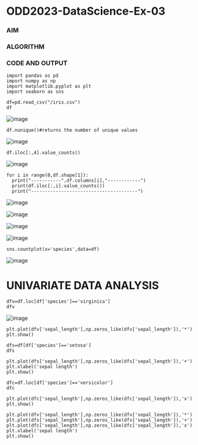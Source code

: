 # ODD2023-DataScience-Ex-03
### AIM

### ALGORITHM

### CODE AND OUTPUT
```
import pandas as pd
import numpy as np
import matplotlib.pyplot as plt
import seaborn as sns
```
```
df=pd.read_csv("/iris.csv")
df
```
![image](https://github.com/Pranav-AJ/ODD2023-DataScience-Ex-03/assets/118904526/0fe65207-2db4-400c-9fdc-4b3556aa8181)

```
df.nunique()#returns the number of unique values
```
![image](https://github.com/Pranav-AJ/ODD2023-DataScience-Ex-03/assets/118904526/c45ae394-135a-4f07-be51-da2c8ea52300)

```
df.iloc[:,4].value_counts()
```
![image](https://github.com/Pranav-AJ/ODD2023-DataScience-Ex-03/assets/118904526/d658eef2-404f-4d84-939e-a5d5e5eb7f66)

```
for i in range(0,df.shape[1]):
  print("-----------",df.columns[i],"------------")
  print(df.iloc[:,i].value_counts())
  print("---------------------------------------")
```

![image](https://github.com/Pranav-AJ/ODD2023-DataScience-Ex-03/assets/118904526/04dc02fe-44fd-468b-a3b9-af9c25aa0988)

![image](https://github.com/Pranav-AJ/ODD2023-DataScience-Ex-03/assets/118904526/37d2358d-fa77-4212-8e51-ba4aa4b5e8bd)

![image](https://github.com/Pranav-AJ/ODD2023-DataScience-Ex-03/assets/118904526/205f0ac7-faa2-48f4-9a44-bedd79085339)

![image](https://github.com/Pranav-AJ/ODD2023-DataScience-Ex-03/assets/118904526/481a483b-4aba-4dd8-9d16-d3df865dbc69)

```
sns.countplot(x='species',data=df)
```
![image](https://github.com/Pranav-AJ/ODD2023-DataScience-Ex-03/assets/118904526/52ee5e48-9acf-4a40-955d-12819d0d0071)

# **UNIVARIATE DATA ANALYSIS**
```
dfv=df.loc[df['species']=='virginica']
dfv
```
![image](https://github.com/Pranav-AJ/ODD2023-DataScience-Ex-03/assets/118904526/89f5ae9e-5403-4184-bffe-23f3316a8e0c)

```
plt.plot(dfv['sepal_length'],np.zeros_like(dfv['sepal_length']),'*')
plt.show()
```

```
dfs=df[df['species']=='setosa']
dfs
```
```
plt.plot(dfs['sepal_length'],np.zeros_like(dfs['sepal_length']),'+')
plt.xlabel('sepal length')
plt.show()
```
```
dfc=df.loc[df['species']=='versicolor']
dfc
```
```
plt.plot(dfc['sepal_length'],np.zeros_like(dfc['sepal_length']),'x')
plt.show()
```
```
plt.plot(dfv['sepal_length'],np.zeros_like(dfv['sepal_length']),'*')
plt.plot(dfs['sepal_length'],np.zeros_like(dfs['sepal_length']),'+')
plt.plot(dfc['sepal_length'],np.zeros_like(dfc['sepal_length']),'x')
plt.xlabel('sepal length')
plt.show()
```
